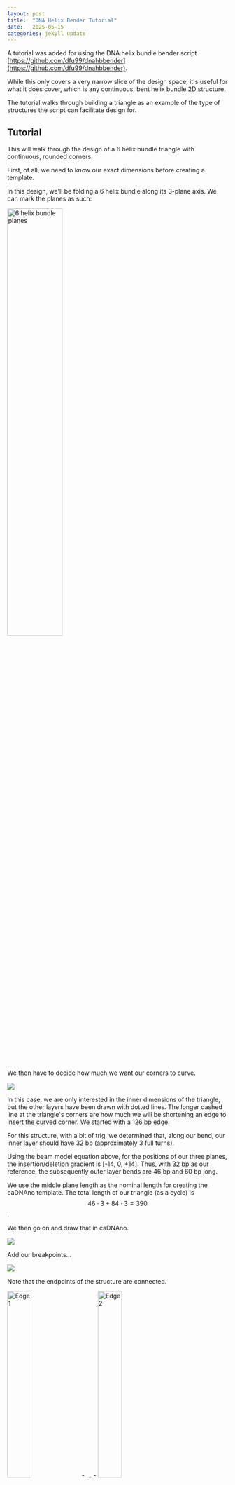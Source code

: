 ```yaml
---
layout: post
title:  "DNA Helix Bender Tutorial"
date:   2025-05-15
categories: jekyll update
---
```


A tutorial was added for using the DNA helix bundle bender script [https://github.com/dfu99/dnahbbender](https://github.com/dfu99/dnahbbender).

While this only covers a very narrow slice of the design space, it's useful for what it does cover, which is any continuous, bent helix bundle 2D structure.

The tutorial walks through building a triangle as an example of the type of structures the script can facilitate design for.

## Tutorial

This will walk through the design of a 6 helix bundle triangle with continuous, rounded corners.

First, of all, we need to know our exact dimensions before creating a template.

In this design, we'll be folding a 6 helix bundle along its 3-plane axis. We can mark the planes as such:

<img src="/images/2025-05-15/6hbplanes.png" alt="6 helix bundle planes" width="50%" />

We then have to decide how much we want our corners to curve.

![](/images/2025-05-15/curvedtrianglediagram.png)

In this case, we are only interested in the inner dimensions of the triangle, but the other layers have been drawn with dotted lines. The longer dashed line at the triangle's corners are how much we will be shortening an edge to insert the curved corner. We started with a 126 bp edge.

For this structure, with a bit of trig, we determined that, along our bend, our inner layer should have 32 bp (approximately 3 full turns).

Using the beam model equation above, for the positions of our three planes, the insertion/deletion gradient is [-14, 0, +14]. Thus, with 32 bp as our reference, the subsequently outer layer bends are 46 bp and 60 bp long.

We use the middle plane length as the nominal length for creating the caDNAno template. The total length of our triangle (as a cycle) is $$ 46 \cdot 3 + 84 \cdot 3 = 390 $$.

We then go on and draw that in caDNAno.

![](/images/2025-05-15/step1.png)

Add our breakpoints...

![](/images/2025-05-15/step2.png)

Note that the endpoints of the structure are connected.

<img src="/images/2025-05-15/edge1.png" alt="Edge 1" height="33%" /> - ... - <img src="/images/2025-05-15/edge2.png" alt="Edge 2" height="33%" />

We now run the script, three times, once to make each corner.

`python autobender.py -o temp_01.json -lt hc -a 120 -l 46 -s 91 -x 0 template.json `

Produces...

![](/images/2025-05-15/temp_01.png)

For the second bend...

`python autobender.py -o temp_02.json -lt hc -a 120 -l 46 -s 221 -x 0 temp_01.json `

![](/images/2025-05-15/temp_02.png)

And for the third bend...

`python autobender.py -o temp_03.json -lt hc -a 120 -l 46 -s 351 -x 0 temp_02.json `

![](/images/2025-05-15/temp_03.png)

This final caDNAno design can then be converted by [tacoxDNA](http://tacoxdna.sissa.it/) and simulated in [oxDNA](https://dna.physics.ox.ac.uk/index.php/Main_Page) or viewed in [oxView](https://sulcgroup.github.io/oxdna-viewer/).

![](/images/2025-05-15/canvas.png)
